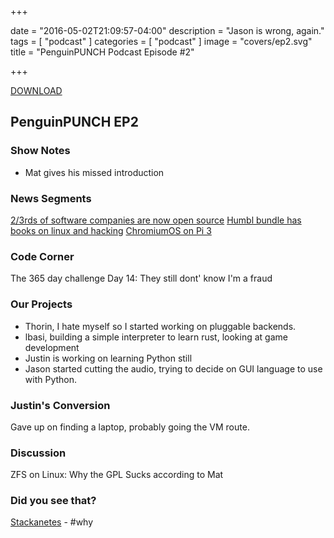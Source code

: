 +++

date = "2016-05-02T21:09:57-04:00"
description = "Jason is wrong, again."
tags = [ "podcast" ]
categories = [ "podcast" ]
image = "covers/ep2.svg"
title = "PenguinPUNCH Podcast Episode #2"

+++

[DOWNLOAD](http://penguinpunch.com/podcasts/penguin-punch-ep2.mp3)

## PenguinPUNCH EP2

### Show Notes
 - Mat gives his missed introduction

### News Segments
[2/3rds of software companies are now open source](http://www.networkworld.com/article/3062031/open-source-tools/almost-two-thirds-of-software-companies-contributing-to-open-source.html)
[Humbl bundle has books on linux and hacking](https://www.humblebundle.com/books/no-starch-hacking-books)
[ChromiumOS on Pi 3](http://hackerboards.com/chromium-os-comes-to-raspberry-pi-3/)

### Code Corner
The 365 day challenge Day 14: They still dont' know I'm a fraud

### Our Projects
- Thorin, I hate myself so I started working on pluggable backends.
- lbasi, building a simple interpreter to learn rust, looking at game development
- Justin is working on learning Python still
- Jason started cutting the audio, trying to decide on GUI language to use with Python.

### Justin's Conversion
Gave up on finding a laptop, probably going the VM route.

### Discussion
ZFS on Linux: Why the GPL Sucks according to Mat

### Did you see that?
[Stackanetes](http://techcrunch.com/2016/04/26/coreoss-stackanetes-lets-you-use-kubernetes-to-run-openstack-in-containers/)
	- #why



